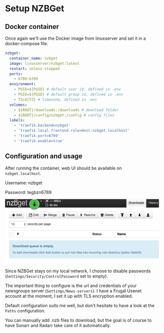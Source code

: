 # Setup NZBGet

## Docker container

Once again we'll use the Docker image from linuxserver and set it in a docker-compose file.

```yaml
nzbget:
  container_name: nzbget
  image: linuxserver/nzbget:latest
  restart: unless-stopped
  ports:
    - 6789:6789
  environment:
    - PUID=${PUID} # default user id, defined in .env
    - PGID=${PGID} # default group id, defined in .env
    - TZ=${TZ} # timezone, defined in .env
  volumes:
    - ${ROOT}/downloads:/downloads # download folder
    - ${ROOT}/config/nzbget:/config # config files
  labels:
    - 'traefik.backend=nzbget'
    - 'traefik.local.frontend.rule=Host:nzbget.localhost'
    - 'traefik.port=6789'
    - 'traefik.enable=true'
```

## Configuration and usage

After running the container, web UI should be available on `nzbget.localhost`.

Username: nzbget

Password: tegbzn6789

![NZBGet](img/nzbget_empty.png)

Since NZBGet stays on my local network, I choose to disable passwords (`Settings/Security/ControlPassword` set to empty).

The important thing to configure is the url and credentials of your newsgroups server (`Settings/News-servers`). I have a Frugal Usenet account at the moment, I set it up with TLS encryption enabled.

Default configuration suits me well, but don't hesitate to have a look at the `Paths` configuration.

You can manually add .nzb files to download, but the goal is of course to have Sonarr and Radarr take care of it automatically.
